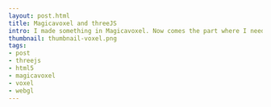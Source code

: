 ```yaml
---
layout: post.html
title: Magicavoxel and threeJS
intro: I made something in Magicavoxel. Now comes the part where I need to learn how to use threeJS so I can display it.
thumbnail: thumbnail-voxel.png
tags: 
- post
- threejs
- html5
- magicavoxel
- voxel
- webgl
---
```


<script src="https://cdn.jsdelivr.net/npm/three@0.133.1/build/three.min.js"></script>
<script src="https://unpkg.com/three/examples/js/loaders/GLTFLoader.js"></script>
<script src="https://unpkg.com/three/examples/js/controls/OrbitControls.js"></script>
<!-- <script src="https://unpkg.com/three/examples/js/libs/dat.gui.min.js"></script> -->

<script>
let camera, scene, renderer, loader, canvas, model, controls, directionalLight;

// Create the threeJS scene after everything has loaded
document.addEventListener('DOMContentLoaded', (event) => {
  init();
})

function init() {
  canvas = document.getElementById("webgl");
  scene = new THREE.Scene();
  scene.background = new THREE.Color(0xffffff);

  loader = new THREE.GLTFLoader();

	camera = new THREE.PerspectiveCamera( 50, 2, 0.1, 100 );
  controls = new THREE.OrbitControls(camera, canvas);
  controls.enableDamping = true;
  controls.autoRotate = true;
  controls.autoRotateSpeed = 1;
  camera.position.z = 16;
  camera.position.y = 4;
  camera.position.x = 0;
  controls.update();

  const ambientLight = new THREE.AmbientLight(0x404040, 1);
  scene.add(ambientLight);
  directionalLight = new THREE.DirectionalLight( 0xffffff, 1 );
  directionalLight.position.set(-3, 6, 8);
  scene.add( directionalLight );
  dLightBack = new THREE.DirectionalLight( 0xffffff, 0.7 );
  dLightBack.position.set(3, -6, -8);
  scene.add( dLightBack );

  const directionalLightHelper = new THREE.DirectionalLightHelper( directionalLight, 1, 0xff0000 );
  //scene.add( directionalLightHelper );

	renderer = new THREE.WebGLRenderer( { antialias: true, canvas } );
	renderer.setAnimationLoop( animation );

  loader.load( '/img/posts/magicavoxel/temple.glb', function ( gltf ) {
    model = gltf.scene
    scene.add( model );
    model.rotation.y = THREE.Math.degToRad(140);
    model.position.y = -3;
  }, undefined, function ( error ) {
    console.error( 'WTF!???'+error );
  } );
}

// Deal with browse resize events
function resizeRendererToDisplaySize(renderer) {
  const canvas = renderer.domElement;
  const pixelRatio = window.devicePixelRatio;
  const width = canvas.clientWidth * pixelRatio | 0;
  const height = canvas.clientHeight * pixelRatio | 0;
  const needResize = canvas.width !== width || canvas.height !== height;
  if (needResize) {
    renderer.setSize(width, height, false);
  }
  return needResize;
}

// Called every frame so I can render and do fun stuff
function animation( time ) {
  // Resize canvas when needed
  if (resizeRendererToDisplaySize(renderer)) {
    const canvas = renderer.domElement;
    camera.aspect = canvas.clientWidth / canvas.clientHeight;
    camera.updateProjectionMatrix();
  };

  if(model) {
    // If I ever want to do something with this model, I'll need to do it here
    //model.rotation.y += 0.001;
  }
  controls.update();
	renderer.render( scene, camera );

}
</script>

<!-- sure this is inline, its a one off situation so it's fine -->
<div style="width:100%;height:100%">
  <canvas id="webgl" style="display:block;height:100%;width:100%;min-height:640px"></canvas>
</div>
<div>

**First time using threeJS**

Awhile back I got into Voxels, first with Magicavoxel and lately on the iPad with Voxel Max. I like the whole idea of creating something with just cubes that lets you capture the essence of an object. (It's just another form of pixel art really) It also helps me exercise my 3D skills without getting bogged down with a million tools or expectations of how the final render should look. When I was finished with the model above I posted it to sketchfab and then left it alone to move on to other things. Because there is always another shiny thing to play with.

But while creating this new site I thought it would be good to show some of my models off locally instead of sending them off to a third party website like sketchfab. Sure I could embed my content using their technology (and probably will in the future) but this  seemed like a good opportunity to get my feet wet with threeJS.

I discovered threeJS is a place where my web skills and my Unreal skills meet. Everything I know about light types, materials, shaders, etc. translate really well to this library and the code is really simple, at least when it comes to doing the basics. Speaking of, this example doesn't do much other than display the model with some lights I placed manually but it's a good start. When I get a moment I'm either going to update this page to allow for more interesting interaction with the model being loaded or create a second post to experiment with things like post process effects, DoF, materials and more. 

You can compare what I've done here with the version on [Sketchfab](https://skfb.ly/onZPV). Same model, different viewers.

</div>